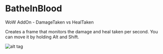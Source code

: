 # BatheInBlood
WoW AddOn - DamageTaken vs HealTaken 

Creates a frame that monitors the damage and heal taken per second.
You can move it by holding Alt and Shift.

![alt tag](http://i.imgur.com/xwhVGMz.png "BatheInBlood")
